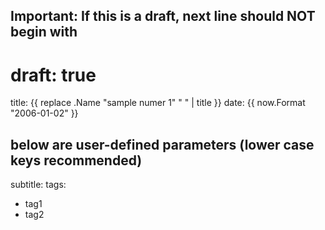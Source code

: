 ## Important: If this is a draft, next line should NOT begin with #
# draft: true
title: {{ replace .Name "sample numer 1" " " | title }}
date: {{ now.Format "2006-01-02" }}
## below are user-defined parameters (lower case keys recommended)
subtitle:
tags:
  - tag1
  - tag2
